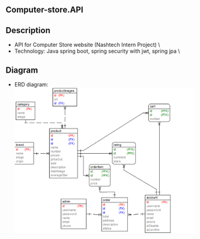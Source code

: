 ## Computer-store.API
## Description
- API for Computer Store website (Nashtech Intern Project) \
- Technology: Java spring boot, spring security with jwt, spring jpa \
## Diagram
- ERD diagram: \
![Alt text](/erd.png "Optional title")
